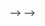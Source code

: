 <!-- ---
layout: page
title: 
description: Abhinav Malhotra's research
---

<div class="navbar">
    <div class="navbar-inner">
        <ul class="nav">
            <li><a href="#statement">summary</a></li>
            <li><a href="#experience">statement</a></li>
            <li><a href="#misc">past</a></li>
            <!-- <li><a href="#old">former courses</a></li>
        </ul>
    </div>
</div>

Under construction.
<!--  --> --> -->